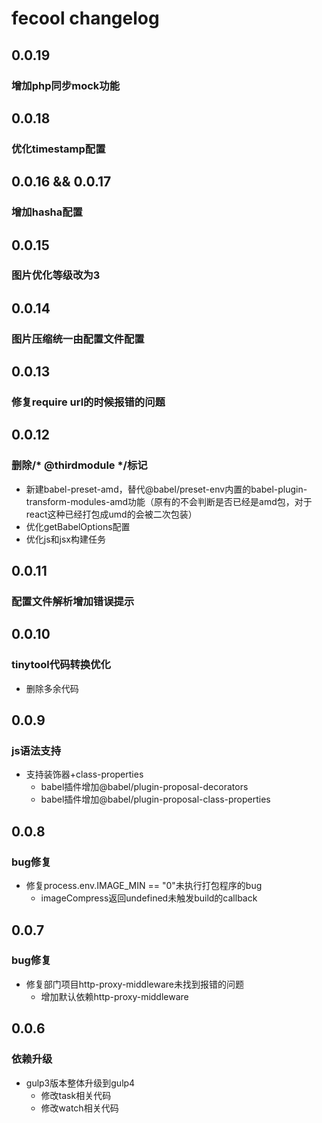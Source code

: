 # fecool changelog

## 0.0.19

### 增加php同步mock功能

## 0.0.18

### 优化timestamp配置

## 0.0.16 && 0.0.17

### 增加hasha配置

## 0.0.15

### 图片优化等级改为3

## 0.0.14

### 图片压缩统一由配置文件配置

## 0.0.13

### 修复require url的时候报错的问题

## 0.0.12

### 删除/* @thirdmodule */标记

  - 新建babel-preset-amd，替代@babel/preset-env内置的babel-plugin-transform-modules-amd功能（原有的不会判断是否已经是amd包，对于react这种已经打包成umd的会被二次包装）
  - 优化getBabelOptions配置
  - 优化js和jsx构建任务

## 0.0.11

### 配置文件解析增加错误提示

## 0.0.10

### tinytool代码转换优化

- 删除多余代码

## 0.0.9

### js语法支持

- 支持装饰器+class-properties
  - babel插件增加@babel/plugin-proposal-decorators
  - babel插件增加@babel/plugin-proposal-class-properties

## 0.0.8

### bug修复

- 修复process.env.IMAGE_MIN == "0"未执行打包程序的bug
  - imageCompress返回undefined未触发build的callback

## 0.0.7

### bug修复

- 修复部门项目http-proxy-middleware未找到报错的问题
  - 增加默认依赖http-proxy-middleware

## 0.0.6

### 依赖升级

- gulp3版本整体升级到gulp4
  - 修改task相关代码
  - 修改watch相关代码